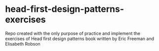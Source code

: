 # head-first-design-patterns-exercises
Repo created with the only purpose of practice and implement the exercises of Head first design patterns book written by Eric Freeman and Elisabeth Robson
